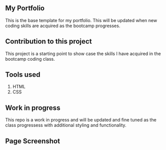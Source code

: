 ## My Portfolio
This is the base template for my portfolio. This will be updated when new coding skills are acquired as the bootcamp progresses. 

## Contribution to this project
This project is a starting point to show case the skills I have acquired in the bootcamp coding class. 

## Tools used
1. HTML
2. CSS

## Work in progress
This repo is a work in progress and will be updated and fine tuned as the class progressess with additional styling and functionality.

## Page Screenshot

